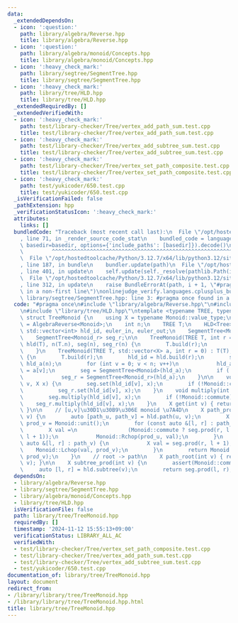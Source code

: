 ```yaml
---
data:
  _extendedDependsOn:
  - icon: ':question:'
    path: library/algebra/Reverse.hpp
    title: library/algebra/Reverse.hpp
  - icon: ':question:'
    path: library/algebra/monoid/Concepts.hpp
    title: library/algebra/monoid/Concepts.hpp
  - icon: ':heavy_check_mark:'
    path: library/segtree/SegmentTree.hpp
    title: library/segtree/SegmentTree.hpp
  - icon: ':heavy_check_mark:'
    path: library/tree/HLD.hpp
    title: library/tree/HLD.hpp
  _extendedRequiredBy: []
  _extendedVerifiedWith:
  - icon: ':heavy_check_mark:'
    path: test/library-checker/Tree/vertex_add_path_sum.test.cpp
    title: test/library-checker/Tree/vertex_add_path_sum.test.cpp
  - icon: ':heavy_check_mark:'
    path: test/library-checker/Tree/vertex_add_subtree_sum.test.cpp
    title: test/library-checker/Tree/vertex_add_subtree_sum.test.cpp
  - icon: ':heavy_check_mark:'
    path: test/library-checker/Tree/vertex_set_path_composite.test.cpp
    title: test/library-checker/Tree/vertex_set_path_composite.test.cpp
  - icon: ':heavy_check_mark:'
    path: test/yukicoder/650.test.cpp
    title: test/yukicoder/650.test.cpp
  _isVerificationFailed: false
  _pathExtension: hpp
  _verificationStatusIcon: ':heavy_check_mark:'
  attributes:
    links: []
  bundledCode: "Traceback (most recent call last):\n  File \"/opt/hostedtoolcache/Python/3.12.7/x64/lib/python3.12/site-packages/onlinejudge_verify/documentation/build.py\"\
    , line 71, in _render_source_code_stat\n    bundled_code = language.bundle(stat.path,\
    \ basedir=basedir, options={'include_paths': [basedir]}).decode()\n          \
    \         ^^^^^^^^^^^^^^^^^^^^^^^^^^^^^^^^^^^^^^^^^^^^^^^^^^^^^^^^^^^^^^^^^^^^^^^^^^^^^^^^^\n\
    \  File \"/opt/hostedtoolcache/Python/3.12.7/x64/lib/python3.12/site-packages/onlinejudge_verify/languages/cplusplus.py\"\
    , line 187, in bundle\n    bundler.update(path)\n  File \"/opt/hostedtoolcache/Python/3.12.7/x64/lib/python3.12/site-packages/onlinejudge_verify/languages/cplusplus_bundle.py\"\
    , line 401, in update\n    self.update(self._resolve(pathlib.Path(included), included_from=path))\n\
    \  File \"/opt/hostedtoolcache/Python/3.12.7/x64/lib/python3.12/site-packages/onlinejudge_verify/languages/cplusplus_bundle.py\"\
    , line 312, in update\n    raise BundleErrorAt(path, i + 1, \"#pragma once found\
    \ in a non-first line\")\nonlinejudge_verify.languages.cplusplus_bundle.BundleErrorAt:\
    \ library/segtree/SegmentTree.hpp: line 3: #pragma once found in a non-first line\n"
  code: "#pragma once\n#include \"library/algebra/Reverse.hpp\"\n#include \"library/segtree/SegmentTree.hpp\"\
    \n#include \"library/tree/HLD.hpp\"\ntemplate <typename TREE, typename Monoid>\
    \ struct TreeMonoid {\n    using X = typename Monoid::value_type;\n    using Monoid_r\
    \ = AlgebraReverse<Monoid>;\n    int n;\n    TREE T;\n    HLD<Tree> hld;\n   \
    \ std::vector<int> hld_id, euler_in, euler_out;\n    SegmentTree<Monoid> seg;\n\
    \    SegmentTree<Monoid_r> seg_r;\n\n    TreeMonoid(TREE T, int r = 0) : T(T),\
    \ hld(T), n(T.n), seg(n), seg_r(n) {\n        T.build(r);\n        hld_id = hld.build(r);\n\
    \    }\n    TreeMonoid(TREE T, std::vector<X> a, int r = 0) : T(T), hld(T), n(T.n)\
    \ {\n        T.build(r);\n        hld_id = hld.build(r);\n        std::vector<X>\
    \ hld_a(n);\n        for (int v = 0; v < n; v++)\n            hld_a[hld_id[v]]\
    \ = a[v];\n        seg = SegmentTree<Monoid>(hld_a);\n        if (!Monoid::commute)\n\
    \            seg_r = SegmentTree<Monoid_r>(hld_a);\n    }\n\n    void set(int\
    \ v, X x) {\n        seg.set(hld_id[v], x);\n        if (!Monoid::commute)\n \
    \           seg_r.set(hld_id[v], x);\n    }\n    void multiply(int v, X x) {\n\
    \        seg.multiply(hld_id[v], x);\n        if (!Monoid::commute)\n        \
    \    seg_r.multiply(hld_id[v], x);\n    }\n    X get(int v) { return seg.get(hld_id[v]);\
    \ }\n\n    // [u,v]\u30D1\u30B9\u306E monoid \u7A4D\n    X path_prod(int u, int\
    \ v) {\n        auto [path_u, path_v] = hld.path(u, v);\n        X prod_u = Monoid::unit(),\
    \ prod_v = Monoid::unit();\n        for (const auto &[l, r] : path_u) {\n    \
    \        X val =\n                (Monoid::commute ? seg.prod(r, l + 1) : seg_r.prod(r,\
    \ l + 1));\n            Monoid::Rchop(prod_u, val);\n        }\n        for (const\
    \ auto &[l, r] : path_v) {\n            X val = seg.prod(r, l + 1);\n        \
    \    Monoid::Lchop(val, prod_v);\n        }\n        return Monoid::op(prod_u,\
    \ prod_v);\n    }\n    // root -> path\n    X path_root(int v) { return path(T.root,\
    \ v); }\n\n    X subtree_prod(int v) {\n        assert(Monoid::commute);\n   \
    \     auto [l, r] = hld.subtree(v);\n        return seg.prod(l, r);\n    }\n};"
  dependsOn:
  - library/algebra/Reverse.hpp
  - library/segtree/SegmentTree.hpp
  - library/algebra/monoid/Concepts.hpp
  - library/tree/HLD.hpp
  isVerificationFile: false
  path: library/tree/TreeMonoid.hpp
  requiredBy: []
  timestamp: '2024-11-12 15:55:13+09:00'
  verificationStatus: LIBRARY_ALL_AC
  verifiedWith:
  - test/library-checker/Tree/vertex_set_path_composite.test.cpp
  - test/library-checker/Tree/vertex_add_path_sum.test.cpp
  - test/library-checker/Tree/vertex_add_subtree_sum.test.cpp
  - test/yukicoder/650.test.cpp
documentation_of: library/tree/TreeMonoid.hpp
layout: document
redirect_from:
- /library/library/tree/TreeMonoid.hpp
- /library/library/tree/TreeMonoid.hpp.html
title: library/tree/TreeMonoid.hpp
---
```

